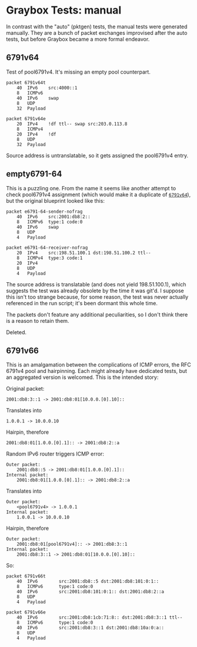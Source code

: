 # Graybox Tests: manual

In contrast with the "auto" (pktgen) tests, the manual tests were generated manually. They are a bunch of packet exchanges improvised after the auto tests, but before Graybox became a more formal endeavor.

## 6791v64

Test of pool6791v4. It's missing an empty pool counterpart.

	packet 6791v64t
		40	IPv6	src:4000::1
		8	ICMPv6
		40	IPv6	swap
		8	UDP
		32	Payload

	packet 6791v64e
		20	IPv4	!df ttl-- swap src:203.0.113.8
		8	ICMPv4
		20	IPv4	!df
		8	UDP
		32	Payload

Source address is untranslatable, so it gets assigned the pool6791v4 entry.

## empty6791-64

This is a puzzling one. From the name it seems like another attempt to check pool6791v4 assignment (which would make it a duplicate of [`6791v64`](#6791v64)), but the original blueprint looked like this:

	packet e6791-64-sender-nofrag
		40	IPv6	src:2001:db8:2::
		8	ICMPv6	type:1 code:0
		40	IPv6	swap
		8	UDP
		4	Payload

	packet e6791-64-receiver-nofrag
		20	IPv4	src:198.51.100.1 dst:198.51.100.2 ttl--
		8	ICMPv4	type:3 code:1
		20	IPv4
		8	UDP
		4	Payload

The source address is translatable (and does not yield 198.51.100.1), which suggests the test was already obsolete by the time it was git'd. I suppose this isn't too strange because, for some reason, the test was never actually referenced in the run script; it's been dormant this whole time.

The packets don't feature any additional peculiarities, so I don't think there is a reason to retain them.

Deleted.

## 6791v66

This is an amalgamation between the complications of ICMP errors, the RFC 6791v4 pool and hairpinning. Each might already have dedicated tests, but an aggregated version is welcomed. This is the intended story:

Original packet:

	2001:db8:3::1 -> 2001:db8:01[10.0.0.[0].10]::

Translates into

	1.0.0.1 -> 10.0.0.10

Hairpin, therefore

	2001:db8:01[1.0.0.[0].1]:: -> 2001:db8:2::a

Random IPv6 router triggers ICMP error:

	Outer packet:
		2001:db8::5 -> 2001:db8:01[1.0.0.[0].1]::
	Internal packet:
		2001:db8:01[1.0.0.[0].1]:: -> 2001:db8:2::a

Translates into

	Outer packet:
		<pool6791v4> -> 1.0.0.1
	Internal packet:
		1.0.0.1 -> 10.0.0.10

Hairpin, therefore

	Outer packet:
		2001:db8:01[pool6791v4]:: -> 2001:db8:3::1
	Internal packet:
		2001:db8:3::1 -> 2001:db8:01[10.0.0.[0].10]::

So:

	packet 6791v66t
		40	IPv6		src:2001:db8::5 dst:2001:db8:101:0:1::
		8	ICMPv6		type:1 code:0
		40	IPv6		src:2001:db8:101:0:1:: dst:2001:db8:2::a
		8	UDP
		4	Payload

	packet 6791v66e
		40	IPv6		src:2001:db8:1cb:71:8:: dst:2001:db8:3::1 ttl--
		8	ICMPv6		type:1 code:0
		40	IPv6		src:2001:db8:3::1 dst:2001:db8:10a:0:a::
		8	UDP
		4	Payload
